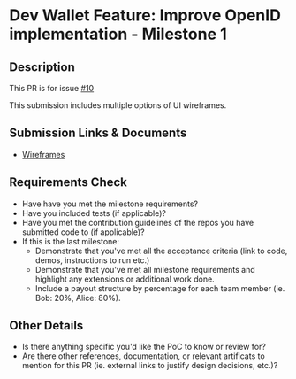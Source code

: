 # Dev Wallet Feature: Improve OpenID implementation - Milestone 1


## Description

This PR is for issue [#10](https://github.com/onflow/flip-fest/issues/10)

This submission includes multiple options of UI wireframes. 

## Submission Links & Documents

- [Wireframes](https://...) 

## Requirements Check

- Have have you met the milestone requirements?
- Have you included tests (if applicable)?
- Have you met the contribution guidelines of the repos you have submitted code to (if applicable)?
- If this is the last milestone:
    - Demonstrate that you've met all the acceptance criteria (link to code, demos, instructions to run etc.)
    - Demonstrate that you've met all milestone requirements and highlight any extensions or additional work done.
    - Include a payout structure by percentage for each team member (ie. Bob: 20%, Alice: 80%). 

## Other Details

- Is there anything specific you'd like the PoC to know or review for?
- Are there other references, documentation, or relevant artificats to mention for this PR (ie. external links to justify design decisions, etc.)?
